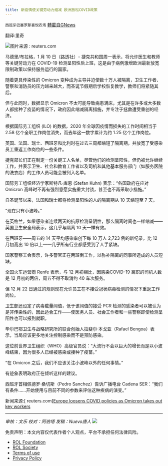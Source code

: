 ```yaml
---
title: 新疫情使关键劳动力缩减 欧洲放松COVID政策
---
```

`西班牙巴塞罗那喜悦农场` [轉載自GNews](https://gnews.org/zh-hans/1846811/)

翻译:里奇

![](https://assets.gnews.org/wp-content/uploads/2022/01/屏幕截图-2022-01-11-103647.jpg)图片来源 : reuters.com

马德里/布拉格，1 月 10 日（路透社）- 捷克共和国周一表示，将允许医生和教师等关键劳动力在 COVID-19 检测呈阳性后上班，这是由于病例激增欧洲最新放宽限制政策以保持服务运行的国家。

随着更具传染性的 Omicron 变种成为主导并迫使数十万人被隔离，卫生工作者、警察和消防员的压力越来越大，而圣诞节假期后学校恢复教学，教师们将紧随其后。

但与此同时，数据显示 Omicron 不太可能导致病患满床，尤其是在许多或大多数人都接种了疫苗的情况下，政府因此缩减隔离措施，并专注于拯救遭受重创的经济。

根据国际劳工组织 (ILO) 的数据，2020 年全球因疫情而损失的工作时间相当于 2.58 亿个全职工作岗位消失，而去年这一数字累计为约 1.25 亿个工作岗位。

英国、法国、瑞士、西班牙和比利时在过去三周都缩短了隔离期，并放宽了受感染员工重返工作岗位的一些条件。

捷克部长们正在制定一份关键工人名单，尽管他们的检测呈阳性，但仍被允许继续工作，并表示卫生、社会和教育工作者以及司机和其他基本服务部门（如服务医院的洗衣店）的工作人员可能会被列入名单。

国际劳工组织经济学家斯特凡·库恩 (Stefan Kuhn) 表示：“各国政府在应对 Omicron 高峰时不再有强烈意愿实施重大封锁，甚至也不再采取小措施。”

自圣诞节以来，法国和瑞士都将检测呈阳性的人的隔离期从 10 天缩短至 7 天。

“现在只有小波峰。”

在英格兰，如果感染者连续两天的抗原检测呈阴性，那么隔离时间也一样缩减——英国卫生安全局表示，这几乎与隔离 10 天一样有效。

在西班牙——周五的 14 天平均感染率创下每 10 万人 2,723 例的新纪录，比 12 月初高出 10 倍以上——几乎所有行业都感受到了人手紧缺。

国家警察工会表示，许多警官正在两班倒工作，以弥补隔离的同事所造成的人员短缺。

全国火车运营商 Renfe 表示，与 12 月初相比，因感染COVID-19 离职的司机人数是 12 月初的两倍，周五不得不取消约 40 车次服务。

但 12 月 22 日通过的规则现在允许员工在不接受冠状病毒检测的情况下重返工作岗位。

卫生部还设定了病毒载量阈值，低于该阈值的接受 PCR 检测的感染者可以被认为是非传染性的，因此适合工作——使医务人员、社会工作者和一些警察即使检测呈阳性也可以报到就职。

毕尔巴鄂卫生与战略研究所的联合创始人拉斐尔·本戈亚（Rafael Bengoa）表示，当局应该更多地关注控制感染而不是预防感染。

这位前世界卫生组织（WHO）高级官员说：“大流行不会以巨大的增长而是以小波峰结束，因为很多人已经被感染或接种了疫苗。”

“在 Omicron 之后，我们不应该关注小波峰以外的任何事情。”

有迹象表明政府正在倾听这样的建议。

西班牙首相佩德罗·桑切斯（Pedro Sanchez）告诉广播电台 Cadena SER：“我们有条件……开始使用与目前不同的参数来评估这种疾病的演变。”

新闻来源:[ reuters.com][Europe loosens COVID policies as Omicron takes out key workers](https://www.reuters.com/world/europe/europe-loosens-covid-policies-omicron-takes-out-key-workers-2022-01-10/)

* * *

*审核：文乐
校对：阿伯塔
发稿：Nuevo唐人*
![](https://assets.gnews.org/wp-content/uploads/2022/01/GNEWS_CH.-3.jpeg)
 

免责声明：本文内容仅代表作者个人观点，平台不承担任何法律风险。

- [ROL Foundation](https://rolfoundation.org/)
- [ROL Society](https://rolsociety.org/)
- [Terms of use](https://gnews.org/terms-of-use-3/)
- [Privacy Policy](https://gnews.org/privacy-policy/)
